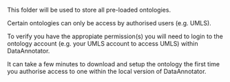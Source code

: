 This folder will be used to store all pre-loaded ontologies.

Certain ontologies can only be access by authorised users (e.g. UMLS).

To verify you have the appropiate permission(s) you will need to login to the ontology account (e.g. your UMLS account to access UMLS) within DataAnnotator.

It can take a few minutes to download and setup the ontology the first time you authorise access to one within the local version of DataAnnotator.